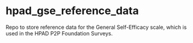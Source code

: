 # hpad_gse_reference_data
Repo to store reference data for the General Self-Efficacy scale, which is used in the HPAD P2P Foundation Surveys.
